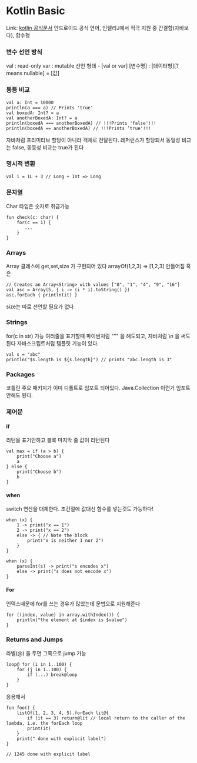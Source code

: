 # Kotlin Basic
Link: [kotlin 공식문서](https://kotlinlang.org/docs/reference/basic-types.html)
안드로이드 공식 언어, 인텔리J에서 적극 지원 중
간결함(자바보다), 함수형

### 변수 선언 방식
val : read-only
var : mutable
선언 형태 - [val or var] [변수명] : [데이터형][? means nullable] = [값]

### 동등 비교
```
val a: Int = 10000
println(a === a) // Prints 'true'
val boxedA: Int? = a
val anotherBoxedA: Int? = a
println(boxedA === anotherBoxedA) // !!!Prints 'false'!!!
println(boxedA == anotherBoxedA) // !!!Prints ’true'!!!
```
자바처럼 프리미티브 할당이 아니라 객체로 전달된다.
레퍼런스가 할당되서 동일성 비교는 false, 동등성 비교는 true가 된다

### 명시적 변환
```
val i = 1L + 3 // Long + Int => Long
```

### 문자열
Char 타입은 숫자로 취급가능
```
fun check(c: char) {
    for(c == 1) {
       ...
    }
}
```

### Arrays
Array 클레스에 get,set,size 가 구현되어 있다
arrayOf(1,2,3) => [1,2,3] 만들어짐 혹은
```
// Creates an Array<String> with values ["0", "1", "4", "9", "16"]
val asc = Array(5, { i -> (i * i).toString() })
asc.forEach { println(it) }
```
size는 따로 선언할 필요가 없다

### Strings
for(c in str) 가능
여러줄을 표기할때 파이썬처럼 """ 을 해도되고, 자바처럼  \n 을 써도 된다
자바스크립트처럼 템플릿 기능이 있다.
```
val s = "abc"
println("$s.length is ${s.length}") // prints "abc.length is 3"
```

### Packages
코틀린 주요 패키지가 이미 디폴트로 임포트 되어있다. Java.Collection 이런거 임포트 안해도 된다.

### 제어문
#### if
리턴을 표기안하고 블록 마지막 줄 값이 리턴된다
```
val max = if (a > b) {
    print("Choose a")
    a
} else {
    print("Choose b")
    b
}
```

#### when
switch 연산을 대체한다.
조건절에 값대신 함수를 넣는것도 가능하다!
```
when (x) {
    1 -> print("x == 1")
    2 -> print("x == 2")
    else -> { // Note the block
        print("x is neither 1 nor 2")
    }
}

when (x) {
    parseInt(s) -> print("s encodes x")
    else -> print("s does not encode x")
}
```

#### For
인덱스때문에 for를 쓰는 경우가 많았는데 문법으로 지원해준다
```
for ((index, value) in array.withIndex()) {
    println("the element at $index is $value")
}
```

### Returns and Jumps
라벨(@) 을 두면 그쪽으로 jump 가능
```
loop@ for (i in 1..100) {
    for (j in 1..100) {
        if (...) break@loop
    }
}
```

응용해서
```
fun foo() {
    listOf(1, 2, 3, 4, 5).forEach lit@{
        if (it == 3) return@lit // local return to the caller of the lambda, i.e. the forEach loop
        print(it)
    }
    print(" done with explicit label")
}

// 1245 done with explicit label
```


